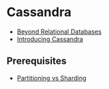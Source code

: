# Cassandra

- [Beyond Relational Databases](https://github.com/KiraDiShira/Cassandra/blob/master/Beyond%20Relational%20Databases/Readme.md#beyond-relational-databases)
- [Introducing Cassandra](https://github.com/KiraDiShira/Cassandra/tree/master/IntroducingCassandra#introducing-cassandra)

## Prerequisites

- [Partitioning vs Sharding](https://github.com/KiraDiShira/Cassandra/blob/master/Prerequisites/PartitioningVsSharding/Readme.md#partitioning-vs-sharding)
